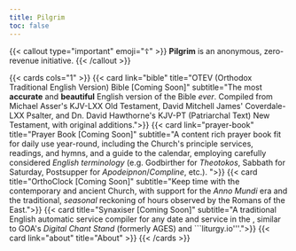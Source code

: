 ```yaml
---
title: Pilgrim
toc: false
---
```


<!-- icons: book-open; book-open; clock; database; question-mark-circle -->

{{< callout type="important" emoji="☦️" >}}
  **Pilgrim** is an anonymous, zero-revenue initiative.
{{< /callout >}}

{{< cards cols="1" >}}
  {{< card link="bible" title="OTEV (Orthodox Traditional English Version) Bible [Coming Soon]" subtitle="The most **accurate** and **beautiful** English version of the Bible _ever_. Compiled from Michael Asser's KJV-LXX Old Testament, David Mitchell James' Coverdale-LXX Psalter, and Dn. David Hawthorne's KJV-PT (Patriarchal Text) New Testament, with original additions.">}}
  {{< card link="prayer-book" title="Prayer Book [Coming Soon]" subtitle="A content rich prayer book fit for daily use year-round, including the Church's principle services, readings, and hymns, and a guide to the calendar, employing carefully considered _English terminology_ (e.g. Godbirther for _Theotokos_, Sabbath for Saturday, Postsupper for _Apodeipnon_/_Compline_, etc.). ">}}
  {{< card title="OrthoClock [Coming Soon]" subtitle="Keep time with the contemporary and ancient Church, with support for the _Anno Mundi_ era and the traditional, _seasonal_ reckoning of hours observed by the Romans of the East.">}}
  {{< card title="Synaxiser [Coming Soon]" subtitle="A traditional English automatic service compiler for any date and service in the , similar to GOA's _Digital Chant Stand_ (formerly AGES) and ```liturgy.io'''.">}}
  {{< card link="about" title="About" >}}
{{< /cards >}}
